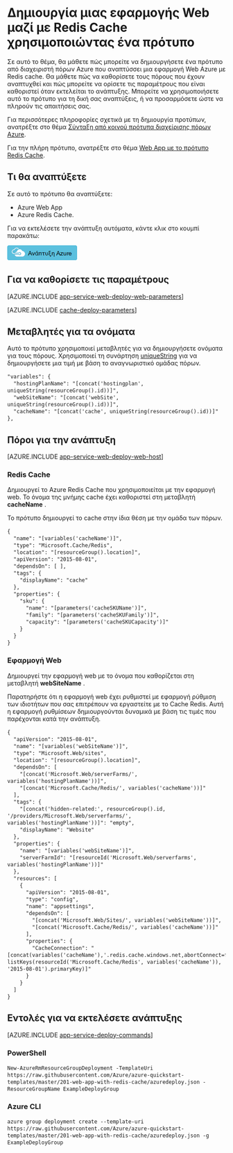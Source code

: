 <properties 
    pageTitle="Διάταξη Web App με Redis Cache" 
    description="Χρήση προτύπου για τη διαχείριση πόρων Azure για ανάπτυξη εφαρμογής web με Redis Cache." 
    services="app-service" 
    documentationCenter="" 
    authors="steved0x" 
    manager="erickson-doug" 
    editor=""/>

<tags 
    ms.service="app-service" 
    ms.workload="web" 
    ms.tgt_pltfrm="na" 
    ms.devlang="na" 
    ms.topic="article" 
    ms.date="10/25/2016" 
    ms.author="sdanie"/>

# <a name="create-a-web-app-plus-redis-cache-using-a-template"></a>Δημιουργία μιας εφαρμογής Web μαζί με Redis Cache χρησιμοποιώντας ένα πρότυπο

Σε αυτό το θέμα, θα μάθετε πώς μπορείτε να δημιουργήσετε ένα πρότυπο από διαχειριστή πόρων Azure που αναπτύσσει μια εφαρμογή Web Azure με Redis cache. Θα μάθετε πώς να καθορίσετε τους πόρους που έχουν αναπτυχθεί και πώς μπορείτε να ορίσετε τις παραμέτρους που είναι καθοριστεί όταν εκτελείται το ανάπτυξης. Μπορείτε να χρησιμοποιήσετε αυτό το πρότυπο για τη δική σας αναπτύξεις, ή να προσαρμόσετε ώστε να πληρούν τις απαιτήσεις σας.

Για περισσότερες πληροφορίες σχετικά με τη δημιουργία προτύπων, ανατρέξτε στο θέμα [Σύνταξη από κοινού πρότυπα διαχείρισης πόρων Azure](../resource-group-authoring-templates.md).

Για την πλήρη πρότυπο, ανατρέξτε στο θέμα [Web App με το πρότυπο Redis Cache](https://github.com/Azure/azure-quickstart-templates/blob/master/201-web-app-with-redis-cache/azuredeploy.json).

## <a name="what-you-will-deploy"></a>Τι θα αναπτύξετε

Σε αυτό το πρότυπο θα αναπτύξετε:

- Azure Web App
- Azure Redis Cache.

Για να εκτελέσετε την ανάπτυξη αυτόματα, κάντε κλικ στο κουμπί παρακάτω:

[![Ανάπτυξη Azure](./media/cache-web-app-arm-with-redis-cache-provision/deploybutton.png)](https://portal.azure.com/#create/Microsoft.Template/uri/https%3A%2F%2Fraw.githubusercontent.com%2FAzure%2Fazure-quickstart-templates%2Fmaster%2F201-web-app-with-redis-cache%2Fazuredeploy.json)

## <a name="parameters-to-specify"></a>Για να καθορίσετε τις παραμέτρους

[AZURE.INCLUDE [app-service-web-deploy-web-parameters](../../includes/app-service-web-deploy-web-parameters.md)]

[AZURE.INCLUDE [cache-deploy-parameters](../../includes/cache-deploy-parameters.md)]

## <a name="variables-for-names"></a>Μεταβλητές για τα ονόματα

Αυτό το πρότυπο χρησιμοποιεί μεταβλητές για να δημιουργήσετε ονόματα για τους πόρους. Χρησιμοποιεί τη συνάρτηση [uniqueString](../resource-group-template-functions.md#uniquestring) για να δημιουργήσετε μια τιμή με βάση το αναγνωριστικό ομάδας πόρων.

    "variables": {
      "hostingPlanName": "[concat('hostingplan', uniqueString(resourceGroup().id))]",
      "webSiteName": "[concat('webSite', uniqueString(resourceGroup().id))]",
      "cacheName": "[concat('cache', uniqueString(resourceGroup().id))]"
    },


## <a name="resources-to-deploy"></a>Πόροι για την ανάπτυξη

[AZURE.INCLUDE [app-service-web-deploy-web-host](../../includes/app-service-web-deploy-web-host.md)]

### <a name="redis-cache"></a>Redis Cache

Δημιουργεί το Azure Redis Cache που χρησιμοποιείται με την εφαρμογή web. Το όνομα της μνήμης cache έχει καθοριστεί στη μεταβλητή **cacheName** .

Το πρότυπο δημιουργεί το cache στην ίδια θέση με την ομάδα των πόρων. 

    {
      "name": "[variables('cacheName')]",
      "type": "Microsoft.Cache/Redis",
      "location": "[resourceGroup().location]",
      "apiVersion": "2015-08-01",
      "dependsOn": [ ],
      "tags": {
        "displayName": "cache"
      },
      "properties": {
        "sku": {
          "name": "[parameters('cacheSKUName')]",
          "family": "[parameters('cacheSKUFamily')]",
          "capacity": "[parameters('cacheSKUCapacity')]"
        }
      }
    }


### <a name="web-app"></a>Εφαρμογή Web

Δημιουργεί την εφαρμογή web με το όνομα που καθορίζεται στη μεταβλητή **webSiteName** .

Παρατηρήστε ότι η εφαρμογή web έχει ρυθμιστεί με εφαρμογή ρύθμιση των ιδιοτήτων που σας επιτρέπουν να εργαστείτε με το Cache Redis. Αυτή η εφαρμογή ρυθμίσεων δημιουργούνται δυναμικά με βάση τις τιμές που παρέχονται κατά την ανάπτυξη.
        
    {
      "apiVersion": "2015-08-01",
      "name": "[variables('webSiteName')]",
      "type": "Microsoft.Web/sites",
      "location": "[resourceGroup().location]",
      "dependsOn": [
        "[concat('Microsoft.Web/serverFarms/', variables('hostingPlanName'))]",
        "[concat('Microsoft.Cache/Redis/', variables('cacheName'))]"
      ],
      "tags": {
        "[concat('hidden-related:', resourceGroup().id, '/providers/Microsoft.Web/serverfarms/', variables('hostingPlanName'))]": "empty",
        "displayName": "Website"
      },
      "properties": {
        "name": "[variables('webSiteName')]",
        "serverFarmId": "[resourceId('Microsoft.Web/serverfarms', variables('hostingPlanName'))]"
      },
      "resources": [
        {
          "apiVersion": "2015-08-01",
          "type": "config",
          "name": "appsettings",
          "dependsOn": [
            "[concat('Microsoft.Web/Sites/', variables('webSiteName'))]",
            "[concat('Microsoft.Cache/Redis/', variables('cacheName'))]"
          ],
          "properties": {
            "CacheConnection": "[concat(variables('cacheName'),'.redis.cache.windows.net,abortConnect=false,ssl=true,password=', listKeys(resourceId('Microsoft.Cache/Redis', variables('cacheName')), '2015-08-01').primaryKey)]"
          }
        }
      ]
    }

## <a name="commands-to-run-deployment"></a>Εντολές για να εκτελέσετε ανάπτυξης

[AZURE.INCLUDE [app-service-deploy-commands](../../includes/app-service-deploy-commands.md)]

### <a name="powershell"></a>PowerShell

    New-AzureRmResourceGroupDeployment -TemplateUri https://raw.githubusercontent.com/Azure/azure-quickstart-templates/master/201-web-app-with-redis-cache/azuredeploy.json -ResourceGroupName ExampleDeployGroup

### <a name="azure-cli"></a>Azure CLI

    azure group deployment create --template-uri https://raw.githubusercontent.com/Azure/azure-quickstart-templates/master/201-web-app-with-redis-cache/azuredeploy.json -g ExampleDeployGroup


